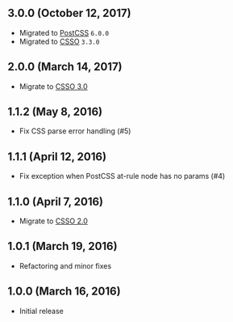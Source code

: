 ## 3.0.0 (October 12, 2017)

- Migrated to [PostCSS](https://github.com/postcss/postcss) `6.0.0`
- Migrated to [CSSO](https://github.com/css/csso) `3.3.0`

## 2.0.0 (March 14, 2017)

- Migrate to [CSSO 3.0](https://github.com/css/csso/releases/tag/v3.0.0)

## 1.1.2 (May 8, 2016)

- Fix CSS parse error handling (#5)

## 1.1.1 (April 12, 2016)

- Fix exception when PostCSS at-rule node has no params (#4)

## 1.1.0 (April 7, 2016)

- Migrate to [CSSO 2.0](https://github.com/css/csso/releases/tag/v2.0.0)

## 1.0.1 (March 19, 2016)

- Refactoring and minor fixes

## 1.0.0 (March 16, 2016)

- Initial release
